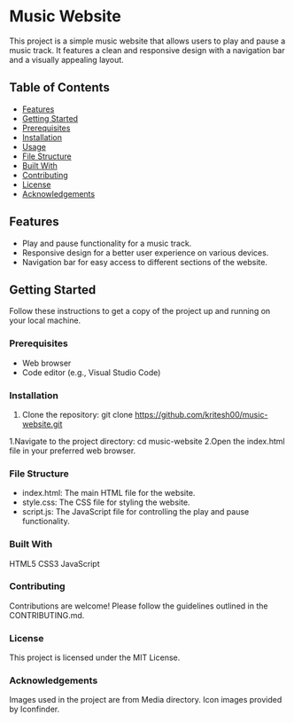 # Music Website

This project is a simple music website that allows users to play and pause a music track. It features a clean and responsive design with a navigation bar and a visually appealing layout.

## Table of Contents

- [Features](#features)
- [Getting Started](#getting-started)
- [Prerequisites](#prerequisites)
- [Installation](#installation)
- [Usage](#usage)
- [File Structure](#file-structure)
- [Built With](#built-with)
- [Contributing](#contributing)
- [License](#license)
- [Acknowledgements](#acknowledgements)

## Features

- Play and pause functionality for a music track.
- Responsive design for a better user experience on various devices.
- Navigation bar for easy access to different sections of the website.

## Getting Started

Follow these instructions to get a copy of the project up and running on your local machine.

### Prerequisites

- Web browser
- Code editor (e.g., Visual Studio Code)

### Installation

1. Clone the repository:
   git clone https://github.com/kritesh00/music-website.git

1.Navigate to the project directory:
cd music-website
2.Open the index.html file in your preferred web browser.

### File Structure
- index.html: The main HTML file for the website.
- style.css: The CSS file for styling the website.
- script.js: The JavaScript file for controlling the play and pause functionality.
### Built With
HTML5
CSS3
JavaScript
### Contributing
Contributions are welcome! Please follow the guidelines outlined in the CONTRIBUTING.md.

### License
This project is licensed under the MIT License.

### Acknowledgements
Images used in the project are from Media directory.
Icon images provided by Iconfinder.
